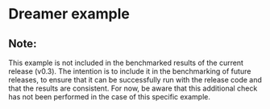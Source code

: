 # Dreamer example

## Note:
This example is not included in the benchmarked results of the current release (v0.3). The intention is to include it in the
benchmarking of future releases, to ensure that it can be successfully run with the release code and that the
results are consistent. For now, be aware that this additional check has not been performed in the case of this 
specific example.
